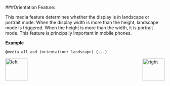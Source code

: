 ###Orientation Feature:
<p>This media feature determines whether the display is in landscape or portrait mode. 
When the display width is more than the height, landscape mode is triggered.
When the height is more than the width, it is portrait mode. This feature is
principally important in mobile phones.</p>
<p><b>Example</b></p>
<pre><code>@media all and (orientation: landscape) {...}</code></pre>

[<img align="left" alt="left" src="https://cloud.githubusercontent.com/assets/14101008/11165526/091b197c-8acf-11e5-8ac1-3a1e5042ed78.png" width="70" height="70"></img>](https://github.com/vaishnaviviswanathan/CSCI_5828_RESPONSIVE-WEB-DESIGN/blob/master/MQHeight.md)
[<img align="right" alt="right" src="https://cloud.githubusercontent.com/assets/14101008/11165527/0a4289a2-8acf-11e5-8378-c5e3a55ab4dc.png" width="70" height="70"></img>](https://github.com/vaishnaviviswanathan/CSCI_5828_RESPONSIVE-WEB-DESIGN/blob/master/MQAspectRatio.md)
